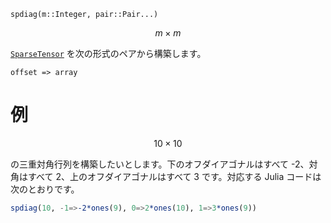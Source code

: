 ```
spdiag(m::Integer, pair::Pair...)
```

$$
m\times m
$$

[`SparseTensor`](@ref) を次の形式のペアから構築します。

```
offset => array 
```

# 例

$$
10\times 10
$$

の三重対角行列を構築したいとします。下のオフダイアゴナルはすべて -2、対角はすべて 2、上のオフダイアゴナルはすべて 3 です。対応する Julia コードは次のとおりです。

```julia
spdiag(10, -1=>-2*ones(9), 0=>2*ones(10), 1=>3*ones(9))
```
